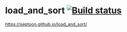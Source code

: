 # load_and_sort [![Build status](https://ci.appveyor.com/api/projects/status/cy6xw0efncmi6kuh?svg=true)](https://ci.appveyor.com/project/septoon/load-and-sort)
https://septoon.github.io/load_and_sort/
